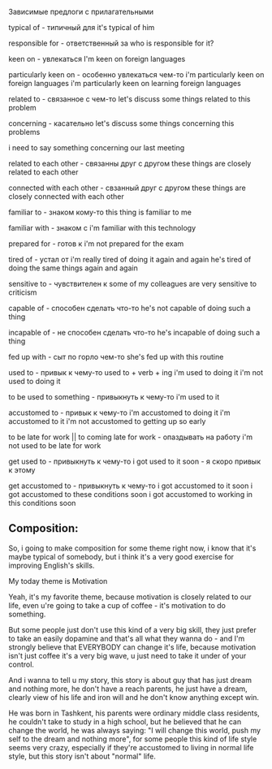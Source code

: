 Зависимые предлоги с прилагательными 

typical of - типичный для 
	it's typical of him 

responsible for - ответственный за 
	who is responsible for it?

keen on - увлекаться 
	I'm keen on foreign languages 

particularly keen on - особенно увлекаться чем-то
	i'm particularly keen on foreign languages 
	i'm particularly keen on learning foreign languages 

related to - связанное с чем-то 
	let's discuss some things related to this problem 

concerning - касательно 
	let's discuss some things concerning this problems 

i need to say something concerning our last meeting 

related to each other - связанны друг с другом 
	these things are closely related to each other 

connected with each other - свзанный друг с другом
	these things are closely connected with each other 

familiar to - знаком кому-то
	this thing is familiar to me 

familiar with - знаком с 
	i'm familiar with this technology 

prepared for - готов к 
	i'm not prepared for the exam 

tired of - устал от 
	i'm really tired of doing it again and again
	he's tired of doing the same things again and again

sensitive to - чувствителен к 
	some of my colleagues are very sensitive to criticism 

capable of - способен сделать что-то 
	he's not capable of doing such a thing 

incapable of - не способен сделать что-то 
	he's incapable of doing such a thing 

fed up with - сыт по горло чем-то
	she's fed up with this routine 

used to - привык к чему-то 
	used to + verb + ing 
	i'm used to doing it 
	i'm not used to doing it 

to be used to something - привыкнуть к чему-то 
	i'm used to it 

accustomed to - привык к чему-то 
	i'm accustomed to doing it 
	i'm accustomed to it 
	i'm not accustomed to getting up so early 

to be late for work || to coming late for work - опаздывать на работу 
	i'm not used to be late for work 

get used to - привыкнуть к чему-то 
	i got used to it soon - я скоро привык к этому 

get accustomed to - привыкнуть к чему-то 
	 i got accustomed to it soon 
	 i got accustomed to these conditions soon 
	 i got accustomed to working in this conditions soon 


## Composition: 

So, i going to make composition for some theme right now, i know that it's maybe typical of somebody, but i think it's a very good exercise for improving English's skills. 

My today theme is Motivation 

Yeah, it's my favorite theme, because motivation is closely related to our life, even u're going to take a cup of coffee - it's motivation to do something. 

But some people just don't use this kind of a very big skill, they just prefer to take an easily dopamine and that's all what they wanna do - and I'm strongly believe that EVERYBODY can change it's life, because motivation isn't just coffee it's a very big wave, u just need to take it under of your control. 

And i wanna to tell u my story, this story is about guy that has just dream and nothing more, he don't have a reach parents, he just have a dream, clearly view of his life and iron will and he don't know anything except win. 

He was born in Tashkent, his parents were ordinary middle class residents, he couldn't take to study in a high school, but he believed that he can change the world, he was always saying: "I will change this world, push my self to the dream and nothing more", 
for some people this kind of life style seems very crazy, especially if they're accustomed to living in normal life style, but this story isn't about "normal" life. 


